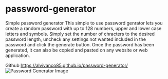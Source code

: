 # password-generator
Simple password generator
This simple to use password genrator lets you create a random password with up to 128 numbers, upper and lower case letters and symbols. Simply set the number of chracters to the desired password length, uncheck any settings not wanted included in the password and click the generate button. Once the password has been generated, it can also be copied and pasted on any website or web application. 

Github
https://alvivanco85.github.io/password-generator/
![Password Generator Image](/pa/passwordgenerator.png)